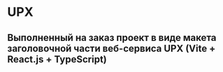 # UPX

## Выполненный на заказ проект в виде макета заголовочной части веб-сервиса UPX (Vite + React.js + TypeScript)

## 
